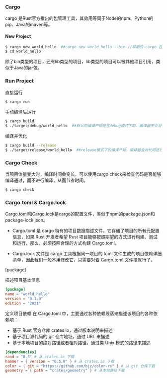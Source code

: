 ### Cargo

cargo 是Rust官方推出的包管理工具，其效用等同于Node的npm、Python的pip、Java的maven等。

#### New Project

```bash
$ cargo new world_hello  ##cargo new world_hello --bin //早期的 cargo 在创建项目时，必须添加 --bin 的参数
$ cd world_hello
```

除了bin类型的项目，还有lib类型的项目，lib类型的项目可以被其他项目引用，类似于Java的jar包。

### Run Project

直接运行

```bash
$ cargo run
```

手动编译后运行

```bash
$ cargo build
$ ./target/debug/world_hello  ##默认的编译产物是在debug模式下的，编译器不会对代码进行优化
```

编译并优化

```bash
$ cargo build --release
$ ./target/release/world_hello  ##release模式下的编译产物，编译器会对代码进行优化
```

### Cargo Check

当项目体量变大时，编译时间会变长，可以使用cargo check来检查代码是否能够编译通过，而不进行编译，从而节省时间。

```bash
$ cargo check
```

### Cargo.toml & Cargo.lock

Cargo.toml和Cargo.lock是cargo的配置文件，类似于npm的package.json和package-lock.json。

- Cargo.toml 是 cargo 特有的项目数据描述文件。它存储了项目的所有元配置信息，如果 Rust 开发者希望 Rust 项目能够按照期望的方式进行构建、测试和运行，那么，必须按照合理的方式构建 Cargo.toml。

- Cargo.lock 文件是 cargo 工具根据同一项目的 toml 文件生成的项目依赖详细清单，因此我们一般不用修改它，只需要对着 Cargo.toml 文件撸就行了。

[package]

描述项目基本信息

```toml
[package]
name = "world_hello"
version = "0.1.0"
edition = "2021"
```

定义项目依赖
在 Cargo.toml 中，主要通过各种依赖段落来描述该项目的各种依赖项：
- 基于 Rust 官方仓库 crates.io，通过版本说明来描述
- 基于项目源代码的 git 仓库地址，通过 URL 来描述
- 基于本地项目的绝对路径或者相对路径，通过类 Unix 模式的路径来描述
```toml
[dependencies]
rand = "0.3" # 从 crates.io 下载
hammer = { version = "0.5.0" } # 从 crates.io 下载
color = { git = "https://github.com/bjz/color-rs" } # 从 git 仓库下载
geometry = { path = "crates/geometry" } # 从本地路径下载
```
